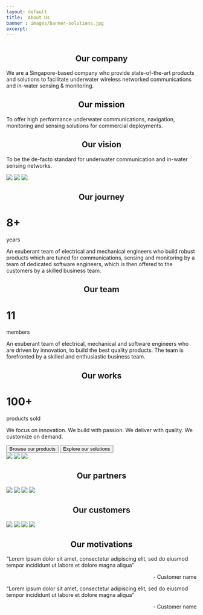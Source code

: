 ```yaml
---
layout: default
title:  About Us
banner : images/banner-solutions.jpg
excerpt:
---
```


<div class='full tall' style='background-image: url({{site.baseurl}}/{{page.banner}});'>
  <div class='row'>
    <div class='large-12 columns'>
      <!-- {% include section-header.html title=page.title tagline=page.tagline color=page.title_color class="big" %} -->
    </div>
  </div>
  <div class='four spacing'></div>
  <div class='four spacing'></div>
</div>

<div class='about-container'>
    <div class='about-text-section'>
        <h2 align="center"> Our company</h2>
        <p>We are a Singapore-based company who provide state-of-the-art products and solutions to facilitate underwater wireless networked communications and in-water sensing & monitoring.</p>
    </div>
    <div class='about-text-section'>
        <h2 align="center"> Our mission</h2>
        <p>To offer high performance underwater communications, navigation, monitoring and sensing solutions for commercial deployments.</p>
    </div>
    <div class='about-text-section'>
        <h2 align="center"> Our vision</h2>
        <p>To be the de-facto standard for underwater communication and in-water sensing networks.</p>
    </div>
</div>
<div class='about-image-container'>
    <img src='{{site.baseurl}}/images/about-image2.jpg' class='about-image-item'>
    <img src='{{site.baseurl}}/images/about-image1.jpg' class='about-image-item'>
    <img src='{{site.baseurl}}/images/about-image2.jpg' class='about-image-item'>
</div>
<div class='about-container'>
    <div class='about-text-section'>
        <h2 align="center"> Our journey</h2>
        <div class='about-info'>
        <h1 class='about-text-highlight'>8+ </h1><span> years </span>
        </div>
        <p>An exuberant team of electrical and mechanical engineers who build robust products which are tuned for communications, sensing and monitoring by a team of dedicated software engineers, which is then offered to the customers by a skilled business team.</p>
    </div>
    <div class='about-text-section'>
        <h2 align="center"> Our team</h2>
        <div class='about-info'>
        <h1 class='about-text-highlight'>11 </h1><span> members </span>
        </div>
        <p>An exuberant team of electrical, mechanical and software engineers who are driven by innovation, to build the best quality products. The team is forefronted by a skilled and enthusiastic business team.</p>
    </div>
    <div class='about-text-section'>
        <h2 align="center"> Our works</h2>
        <div class='about-info'>
        <h1 class='about-text-highlight'>100+ </h1><span> products sold </span>
        </div>
        <p>We focus on <span class='about-text-highlight'>innovation</span>. We build with <span class='about-text-highlight'>passion</span>. We deliver with <span class='about-text-highlight'>quality</span>. We customize on <span class='about-text-highlight'>demand</span>.</p>
        <div class='about-button-container'>
            <a href='{{site.baseurl}}/products'><button>Browse our products</button></a>
            <a href='{{site.baseurl}}/solutions'><button>Explore our solutions</button></a>
        </div>
    </div>
</div>
<div class='about-image-container'>
    <img src='{{site.baseurl}}/images/about-image2.jpg' class='about-image-item'>
    <img src='{{site.baseurl}}/images/about-image1.jpg' class='about-image-item'>
    <img src='{{site.baseurl}}/images/about-image2.jpg' class='about-image-item'>
</div>
<div class='about-container'>
    <div class='about-text-section'>
        <h2 align="center"> Our partners</h2>
        <div class='about-thumbnail-container'>
            <img src='{{site.baseurl}}/images/about-met.jpg' class='about-thumbnail'>
            <img src='{{site.baseurl}}/images/about-seabreath.jpg' class='about-thumbnail'>
            <img src='{{site.baseurl}}/images/about-romor.jpg' class='about-thumbnail'>
            <img src='{{site.baseurl}}/images/about-smartsea.jpg' class='about-thumbnail'>
        </div>
    </div>
    <div class='about-text-section'>
        <h2 align="center"> Our customers</h2>
        <div class='about-thumbnail-container'>
            <img src='{{site.baseurl}}/images/about-seabreath.jpg' class='about-thumbnail'>
            <img src='{{site.baseurl}}/images/about-met.jpg' class='about-thumbnail'>
            <img src='{{site.baseurl}}/images/about-smartsea.jpg' class='about-thumbnail'>
            <img src='{{site.baseurl}}/images/about-romor.jpg' class='about-thumbnail'>
        </div>
    </div>
    <div class='about-text-section'>
        <h2 align="center"> Our motivations</h2>
        <p>“Lorem ipsum dolor sit amet, consectetur adipiscing elit, sed do eiusmod tempor incididunt ut labore et dolore magna aliqua”</p>
        <p align='right'>- Customer name</p>
        <p>“Lorem ipsum dolor sit amet, consectetur adipiscing elit, sed do eiusmod tempor incididunt ut labore et dolore magna aliqua”</p>
        <p align='right'>- Customer name</p>
    </div>
</div>
